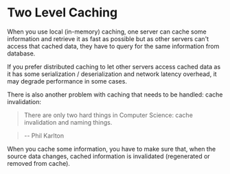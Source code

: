 # Two Level Caching

When you use local (in-memory) caching, one server can cache some information and retrieve it as fast as possible but as other servers can't access that cached data, they have to query for the same information from database.

If you prefer distributed caching to let other servers access cached data as it has some serialization / deserialization and network latency overhead, it may degrade performance in some cases.

There is also another problem with caching that needs to be handled: cache invalidation:

> There are only two hard things in Computer Science: cache invalidation and naming things.

> -- Phil Karlton

When you cache some information, you have to make sure that, when the source data changes, cached information is invalidated (regenerated or removed from cache).


